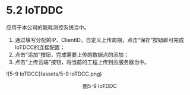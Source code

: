 # 5.2 IoTDDC

应用于本公司的能耗测控系统当中。 

1. 通过填写分配的IP、ClientID，自定义上传周期，点击“保存”按钮即可完成IoTDCC的连接配置； 
2. 点击“添加”按钮，完成需要上传的数据点的添加； 
3. 点击“上传云端”按钮，将当前的工程上传到云服务器当中。

![5-9 IoTDCC](assets/5-9 IoTDCC.png)

<center>图5-9 IoTDDC</center>



 

